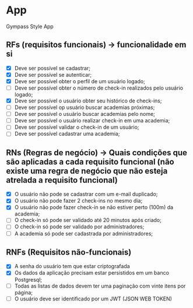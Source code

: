 # App

Gympass Style App

## RFs (requisitos funcionais) -> funcionalidade em si

- [x] Deve ser possível se cadastrar;
- [x] Deve ser possível se autenticar;
- [x] Deve ser possível obter o perfil de um usuário logado;
- [ ] Deve ser possível obter o número de check-in realizados pelo usuário logado;
- [x] Deve ser possível o usuário obter seu histórico de check-ins;
- [ ] Deve ser possível op usuário buscar academias próximas;
- [ ] Deve ser possível o usuário buscar academias pelo nome;
- [ ] Deve ser possível o usuário realizar check-in em uma academia;
- [ ] Deve ser possível validar o check-in de um usuário;
- [ ] Deve ser possível cadastrar uma academia;

## RNs (Regras de negócio) -> Quais condições que são aplicadas a cada requisito funcional (não existe uma regra de negócio que não esteja atrelada a requisito funcional)

- [x] O usuário não pode se cadastrar com um e-mail duplicado;
- [x] O usuário não pode fazer 2 check-ins no mesmo dia;
- [x] O usuário não pode fazer check-in se não estiver perto (100m) da academia;
- [ ] O check-in só pode ser validado até 20 minutos após criado;
- [ ] O check-in só pode ser validado por administradores;
- [ ] A academia só pode ser cadastrada por administradores;

## RNFs (Requisitos não-funcionais)

- [x] A senha do usuário tem que estar criptografada
- [x] Os dados da aplicação precisam estar persistidos em um banco Postgresql;
- [ ] Todas as listas de dados devem ter uma paginação com vinte itens por página;
- [ ] O usuário deve ser identificado por um JWT (JSON WEB TOKEN)
